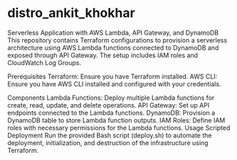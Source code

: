 # distro_ankit_khokhar

Serverless Application with AWS Lambda, API Gateway, and DynamoDB
This repository contains Terraform configurations to provision a serverless architecture using AWS Lambda functions connected to DynamoDB and exposed through API Gateway. The setup includes IAM roles and CloudWatch Log Groups.

Prerequisites
Terraform: Ensure you have Terraform installed.
AWS CLI: Ensure you have AWS CLI installed and configured with your credentials.

Components
Lambda Functions: Deploy multiple Lambda functions for create, read, update, and delete operations.
API Gateway: Set up API endpoints connected to the Lambda functions.
DynamoDB: Provision a DynamoDB table to store Lambda function outputs.
IAM Roles: Define IAM roles with necessary permissions for the Lambda functions.
Usage
Scripted Deployment
Run the provided Bash script (deploy.sh) to automate the deployment, initialization, and destruction of the infrastructure using Terraform.